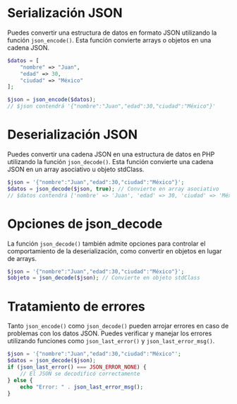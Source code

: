 # Serialización JSON
   Puedes convertir una estructura de datos en formato JSON utilizando la función `json_encode()`. Esta función convierte arrays o objetos en una cadena JSON.

   ```php
   $datos = [
       "nombre" => "Juan",
       "edad" => 30,
       "ciudad" => "México"
   ];

   $json = json_encode($datos);
   // $json contendrá '{"nombre":"Juan","edad":30,"ciudad":"México"}'
   ```

# Deserialización JSON
   Puedes convertir una cadena JSON en una estructura de datos en PHP utilizando la función `json_decode()`. Esta función convierte una cadena JSON en un array asociativo u objeto stdClass.

   ```php
   $json = '{"nombre":"Juan","edad":30,"ciudad":"México"}';
   $datos = json_decode($json, true); // Convierte en array asociativo
   // $datos contendrá ['nombre' => 'Juan', 'edad' => 30, 'ciudad' => 'México']
   ```

# Opciones de json_decode
   La función `json_decode()` también admite opciones para controlar el comportamiento de la deserialización, como convertir en objetos en lugar de arrays.

   ```php
   $json = '{"nombre":"Juan","edad":30,"ciudad":"México"}';
   $objeto = json_decode($json); // Convierte en objeto stdClass
   ```

# Tratamiento de errores
   Tanto `json_encode()` como `json_decode()` pueden arrojar errores en caso de problemas con los datos JSON. Puedes verificar y manejar los errores utilizando funciones como `json_last_error()` y `json_last_error_msg()`.

   ```php
   $json = '{"nombre":"Juan","edad":30,"ciudad":"México"';
   $datos = json_decode($json);
   if (json_last_error() === JSON_ERROR_NONE) {
       // El JSON se decodificó correctamente
   } else {
       echo "Error: " . json_last_error_msg();
   }
   ```
